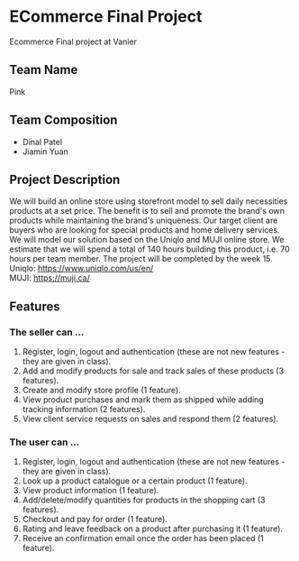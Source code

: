 # ECommerce Final Project
Ecommerce Final project at Vanier

## Team Name
Pink

## Team Composition
* Dinal Patel
* Jiamin Yuan

## Project Description
We will build an online store using storefront model to sell daily necessities products at a set price. The benefit is to sell and promote the brand's own products while maintaining the brand's uniqueness. Our target client are buyers who are looking for special products and home delivery services. We will model our solution based on the Uniqlo and MUJI online store. We estimate that we will spend a total of 140 hours building this product, i.e. 70 hours per team member. The project will be completed by the week 15. 
<br>
Uniqlo: https://www.uniqlo.com/us/en/
<br>
MUJI: https://muji.ca/

## Features
### The seller can ...
1. Register, login, logout and authentication (these are not new features - they are given in class).
2. Add and modify products for sale and track sales of these products (3 features).
3. Create and modify store profile (1 feature).
4. View product purchases and mark them as shipped while adding tracking information (2 features).
5. View client service requests on sales and respond them (2 features).

### The user can ...
1. Register, login, logout and authentication (these are not new features - they are given in class).
2. Look up a product catalogue or a certain product (1 feature).
3. View product information (1 feature).
4. Add/delete/modify quantities for products in the shopping cart (3 features).
5. Checkout and pay for order (1 feature).
6. Rating and leave feedback on a product after purchasing it (1 feature).
7. Receive an confirmation email once the order has been placed (1 feature).


